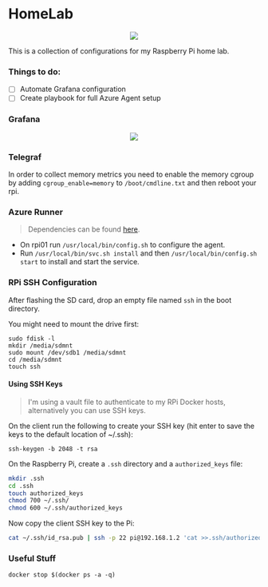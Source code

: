 # HomeLab

<p align="center">
    <img src="https://tinyurl.com/y2u66eud">
</p>

This is a collection of configurations for my Raspberry Pi home lab.

### Things to do:

- [ ] Automate Grafana configuration
- [ ] Create playbook for full Azure Agent setup

### Grafana

<p align="center">
    <img src="https://bit.ly/2k6S7gq">
</p>

### Telegraf

In order to collect memory metrics you need to enable the memory cgroup by adding `cgroup_enable=memory` to `/boot/cmdline.txt` and then reboot your rpi.

### Azure Runner

> Dependencies can be found [here](https://github.com/microsoft/azure-pipelines-agent/blob/master/src/Misc/layoutbin/installdependencies.sh).

- On rpi01 run `/usr/local/bin/config.sh` to configure the agent.
- Run `/usr/local/bin/svc.sh install` and then `/usr/local/bin/config.sh start` to install and start the service.

### RPi SSH Configuration

After flashing the SD card, drop an empty file named `ssh` in the boot directory.

You might need to mount the drive first:

```
sudo fdisk -l
mkdir /media/sdmnt
sudo mount /dev/sdb1 /media/sdmnt
cd /media/sdmnt
touch ssh
```

#### Using SSH Keys

> I'm using a vault file to authenticate to my RPi Docker hosts, alternatively you can use SSH keys.

On the client run the following to create your SSH key (hit enter to save the keys to the default location of ~/.ssh):

`ssh-keygen -b 2048 -t rsa`

On the Raspberry Pi, create a `.ssh` directory and a `authorized_keys` file:

``` bash
mkdir .ssh
cd .ssh
touch authorized_keys
chmod 700 ~/.ssh/
chmod 600 ~/.ssh/authorized_keys
```

Now copy the client SSH key to the Pi:

``` bash
cat ~/.ssh/id_rsa.pub | ssh -p 22 pi@192.168.1.2 'cat >>.ssh/authorized_keys'
```

### Useful Stuff

```
docker stop $(docker ps -a -q)
```
